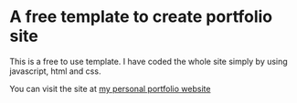 # A free template to create portfolio site
This is a free to use template. I have coded the whole site simply by using javascript, html and css.

You can visit the site at [my personal portfolio website](www.shahinbayat.ir)
